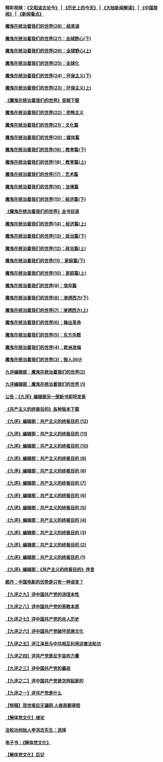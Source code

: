 #### 精彩视频：[《文昭谈古论今》](http://45.32.25.56/wenzhao) | [《历史上的今天》](http://45.32.25.56/today-in-history) | [《大陆新闻解读》](http://45.32.25.56/ntdtv-comedy) | [《中国禁闻》](http://45.32.25.56/ntdtv-news) | [《新闻看点》](http://45.32.25.56/news-insight) 

 #### [魔鬼在统治着我们的世界(28)：结束语](../pages/nsc422/n10936246.md?t=02051531) 

#### [魔鬼在统治着我们的世界(27)：全球野心(下)](../pages/nsc422/n10928319.md?t=02051531) 

#### [魔鬼在统治着我们的世界(26)：全球野心(上)](../pages/nsc422/n10900318.md?t=02051531) 

#### [魔鬼在统治着我们的世界(25)：全球化](../pages/nsc422/n10788205.md?t=02051531) 

#### [魔鬼在统治着我们的世界(24)：环保主义(下)](../pages/nsc422/n10695307.md?t=02051531) 

#### [魔鬼在统治着我们的世界(23)：环保主义(上)](../pages/nsc422/n10688613.md?t=02051531) 

#### [《魔鬼在统治着我们的世界》音频下载](../pages/nsc422/n10635553.md?t=02051531) 

#### [魔鬼在统治着我们的世界(22)：恐怖主义](../pages/nsc422/n10614727.md?t=02051531) 

#### [魔鬼在统治着我们的世界(21)：文化篇](../pages/nsc422/n10597706.md?t=02051531) 

#### [魔鬼在统治着我们的世界(20)：媒体篇](../pages/nsc422/n10586579.md?t=02051531) 

#### [魔鬼在统治着我们的世界(19)：教育篇(下)](../pages/nsc422/n10564808.md?t=02051531) 

#### [魔鬼在统治着我们的世界(18)：教育篇(上)](../pages/nsc422/n10526970.md?t=02051531) 

#### [魔鬼在统治着我们的世界(17)：艺术篇](../pages/nsc422/n10499093.md?t=02051531) 

#### [魔鬼在统治着我们的世界(16)：法律篇](../pages/nsc422/n10485969.md?t=02051531) 

#### [魔鬼在统治着我们的世界(15)：经济篇(下)](../pages/nsc422/n10469975.md?t=02051531) 

#### [《魔鬼在统治着我们的世界》全书目录](../pages/nsc422/n10464261.md?t=02051531) 

#### [魔鬼在统治着我们的世界(14)：经济篇(上)](../pages/nsc422/n10457370.md?t=02051531) 

#### [魔鬼在统治着我们的世界(13)：政治篇(下)](../pages/nsc422/n10448270.md?t=02051531) 

#### [魔鬼在统治着我们的世界(12)：政治篇(上)](../pages/nsc422/n10444576.md?t=02051531) 

#### [魔鬼在统治着我们的世界(11)：家庭篇(下)](../pages/nsc422/n10440961.md?t=02051531) 

#### [魔鬼在统治着我们的世界(10)：家庭篇(上)](../pages/nsc422/n10435448.md?t=02051531) 

#### [魔鬼在统治着我们的世界(9)：信仰篇](../pages/nsc422/n10432159.md?t=02051531) 

#### [魔鬼在统治着我们的世界(8)：渗透西方(下)](../pages/nsc422/n10429603.md?t=02051531) 

#### [魔鬼在统治着我们的世界(7)：渗透西方(上)](../pages/nsc422/n10426013.md?t=02051531) 

#### [魔鬼在统治着我们的世界(6)：输出革命](../pages/nsc422/n10421536.md?t=02051531) 

#### [魔鬼在统治着我们的世界(5)：东方杀戮](../pages/nsc422/n10417707.md?t=02051531) 

#### [魔鬼在统治着我们的世界(4)：欧洲发端](../pages/nsc422/n10414890.md?t=02051531) 

#### [魔鬼在统治着我们的世界(3)：毁人36计](../pages/nsc422/n10411583.md?t=02051531) 

#### [九评编辑部：魔鬼在统治着我们的世界(2)](../pages/nsc422/n10410036.md?t=02051531) 

#### [九评编辑部：魔鬼在统治着我们的世界 (1)](../pages/nsc422/n10406825.md?t=02051531) 

#### [公告：《九评》编辑部另一部新书即将发表](../pages/nsc422/n10405104.md?t=02051531) 

#### [《共产主义的终极目的》各种版本下载](../pages/nsc422/n10022138.md?t=02051531) 

#### [《九评》编辑部：共产主义的终极目的 (12)](../pages/nsc422/n9933272.md?t=02051531) 

#### [《九评》编辑部：共产主义的终极目的 (11)](../pages/nsc422/n9924973.md?t=02051531) 

#### [《九评》编辑部：共产主义的终极目的 (10)](../pages/nsc422/n9920883.md?t=02051531) 

#### [《九评》编辑部：共产主义的终极目的 (9)](../pages/nsc422/n9916363.md?t=02051531) 

#### [《九评》编辑部：共产主义的终极目的 (8)](../pages/nsc422/n9912488.md?t=02051531) 

#### [《九评》编辑部：共产主义的终极目的 (7)](../pages/nsc422/n9901176.md?t=02051531) 

#### [《九评》编辑部：共产主义的终极目的 (6)](../pages/nsc422/n9899359.md?t=02051531) 

#### [《九评》编辑部：共产主义的终极目的 (5)](../pages/nsc422/n9893174.md?t=02051531) 

#### [《九评》编辑部：共产主义的终极目的 (4)](../pages/nsc422/n9891246.md?t=02051531) 

#### [《九评》编辑部：共产主义的终极目的 (3)](../pages/nsc422/n9879879.md?t=02051531) 

#### [《九评》编辑部：共产主义的终极目的 (2)](../pages/nsc422/n9876205.md?t=02051531) 

#### [《九评》编辑部：共产主义的终极目的 (1)](../pages/nsc422/n9865857.md?t=02051531) 

#### [《九评》编辑部：《共产主义的终极目的》序言](../pages/nsc422/n9862666.md?t=02051531) 

#### [颜丹：中国电影的优势是只有一种语言？](../pages/nsc422/n9583062.md?t=02051531) 

#### [【九评之九】评中国共产党的流氓本性](../pages/nsc422/n737542.md?t=02051531) 

#### [【九评之八】评中国共产党的邪教本质](../pages/nsc422/n735942.md?t=02051531) 

#### [【九评之七】评中国共产党的杀人历史](../pages/nsc422/n733806.md?t=02051531) 

#### [【九评之六】评中国共产党破坏民族文化](../pages/nsc422/n731667.md?t=02051531) 

#### [【九评之五】评江泽民与中共相互利用迫害法轮功](../pages/nsc422/n730058.md?t=02051531) 

#### [【九评之四】评共产党是反宇宙的力量](../pages/nsc422/n727814.md?t=02051531) 

#### [【九评之三】评中国共产党的暴政](../pages/nsc422/n725597.md?t=02051531) 

#### [【九评之二】评中国共产党是怎样起家的](../pages/nsc422/n723946.md?t=02051531) 

#### [【九评之一】评共产党是什么](../pages/nsc422/n722529.md?t=02051531) 

#### [【特稿】现世报应无漏网 人做恶都得偿](../pages/nsc422/n4215167.md?t=02051531) 

#### [【解体党文化】绪论](../pages/nsc422/n1449356.md?t=02051531) 

#### [法轮功创始人李洪志先生：选择](../pages/nsc422/n3580738.md?t=02051531) 

#### [电子书：《解体党文化》](../pages/nsc422/n1573484.md?t=02051531) 

#### [【解体党文化】后记](../pages/nsc422/n1531999.md?t=02051531) 

